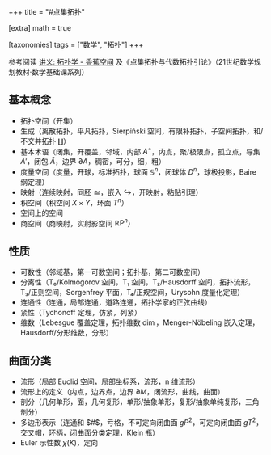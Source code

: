 +++
title = "#点集拓扑"

[extra]
math = true

[taxonomies]
tags = ["数学", "拓扑"]
+++

参考阅读 [讲义: 拓扑学 - 香蕉空间](https://www.bananaspace.org/wiki/%E8%AE%B2%E4%B9%89:%E6%8B%93%E6%89%91%E5%AD%A6) 及《点集拓扑与代数拓扑引论》（21世纪数学规划教材·数学基础课系列）

## 基本概念
- 拓扑空间（开集）
- 生成（离散拓扑，平凡拓扑，Sierpiński 空间，有限补拓扑，子空间拓扑，和/不交并拓扑 $\coprod$）
- 基本术语（闭集，开覆盖，邻域，内部 $A^{\circ}$，内点，聚/极限点，孤立点，导集 $A'$，闭包 $\bar{A}$，边界 $\partial A$，稠密，可分，细，粗）
- 度量空间（度量，开球，标准拓扑，球面 $\mathbb{S}^n$，闭球体 $D^n$，球极投影，Baire 纲定理）
- 映射（连续映射，同胚 $\cong$，嵌入 $\hookrightarrow$，开映射，粘贴引理）
- 积空间（积空间 $X\times Y$，环面 $T^n$）
- 空间上的空间
- 商空间（商映射，实射影空间 $\operatorname{\mathbb{R}P}^n$）

## 性质
- 可数性（邻域基，第一可数空间；拓扑基，第二可数空间）
- 分离性（T₀/Kolmogorov 空间，T₁ 空间，T₂/Hausdorff 空间，拓扑流形，T₃/正则空间，Sorgenfrey 平面，T₄/正规空间，Urysohn 度量化定理）
- 连通性（连通，局部连通，道路连通，拓扑学家的正弦曲线）
- 紧性（Tychonoff 定理，仿紧，列紧）
- 维数（Lebesgue 覆盖定理，拓扑维数 $\dim$，Menger-Nöbeling 嵌入定理，Hausdorff/分形维数，分形）

## 曲面分类
- 流形（局部 Euclid 空间，局部坐标系，流形，n 维流形）
- 流形上的定义（内点，边界点，边界 $\partial M$，闭流形，曲线，曲面）
- 剖分（几何单形，面，几何复形，单形/抽象单形，复形/抽象单纯复形，三角剖分）
- 多边形表示（连通和 $#$，亏格，不可定向闭曲面 $gP^2$，可定向闭曲面 $gT^2$，交叉帽，环柄，闭曲面分类定理，Klein 瓶）
- Euler 示性数 $\chi(K)$，定向
